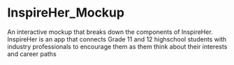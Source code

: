 # InspireHer_Mockup
An interactive mockup that breaks down the components of InspireHer. InspireHer is an app that connects Grade 11 and 12 highschool students with industry professionals to encourage them as them think about their interests and career paths
